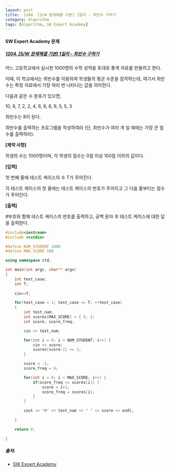 ```yaml
---
layout: post
title:  1204. [S/W 문제해결 기본] 1일차 - 최빈수 구하기
category: Algorithm
tags: [Algorithm, SW Expert Academy]
---
```


#### SW Expert Academy 문제
##### [1204. [S/W 문제해결 기본] 1일차 - 최빈수 구하기](https://swexpertacademy.com/main/code/problem/problemDetail.do?contestProbId=AV13zo1KAAACFAYh)

어느 고등학교에서 실시한 1000명의 수학 성적을 토대로 통계 자료를 만들려고 한다.<br>

이때, 이 학교에서는 최빈수를 이용하여 학생들의 평균 수준을 짐작하는데, 여기서 최빈수는 특정 자료에서 가장 여러 번 나타나는 값을 의미한다.<br>

다음과 같은 수 분포가 있으면,<br>

10, 8, 7, 2, 2, 4, 8, 8, 8, 9, 5, 5, 3<br>

최빈수는 8이 된다.<br>

최빈수를 출력하는 프로그램을 작성하여라 (단, 최빈수가 여러 개 일 때에는 가장 큰 점수를 출력하라).<br>

**[제약 사항]**<br>

학생의 수는 1000명이며, 각 학생의 점수는 0점 이상 100점 이하의 값이다.<br>
 
**[입력]**<br>

첫 번째 줄에 테스트 케이스의 수 T가 주어진다.<br>

각 테스트 케이스의 첫 줄에는 테스트 케이스의 번호가 주어지고 그 다음 줄부터는 점수가 주어진다.<br>

**[출력]**<br>

#부호와 함께 테스트 케이스의 번호를 출력하고, 공백 문자 후 테스트 케이스에 대한 답을 출력한다.<br>

``` cpp
#include<iostream>
#include <cstdio>

#define NUM_STUDENT 1000
#define MAX_SCORE 100

using namespace std;

int main(int argc, char** argv)
{
    int test_case;
    int T; 
    
    cin>>T;

    for(test_case = 1; test_case <= T; ++test_case)
    {   
        int test_num;
        int scores[MAX_SCORE] = { 0, };
        int score, score_freq;

        cin >> test_num;

        for(int i = 0; i < NUM_STUDENT; i++) {
            cin >> score;
            scores[score-1] += 1;
        }

        score = -1;
        score_freq = 0;

        for(int i = 0; i < MAX_SCORE; i++) {
            if(score_freq <= scores[i]) {
                score = i+1;
                score_freq = scores[i];
            }
        }

        cout << "#" << test_num << " " << score << endl;
        
    }

    return 0;

}
```

##### 출처:
- [SW Expert Academy](https://swexpertacademy.com/main/code/problem/problemDetail.do?contestProbId=AV13zo1KAAACFAYh)